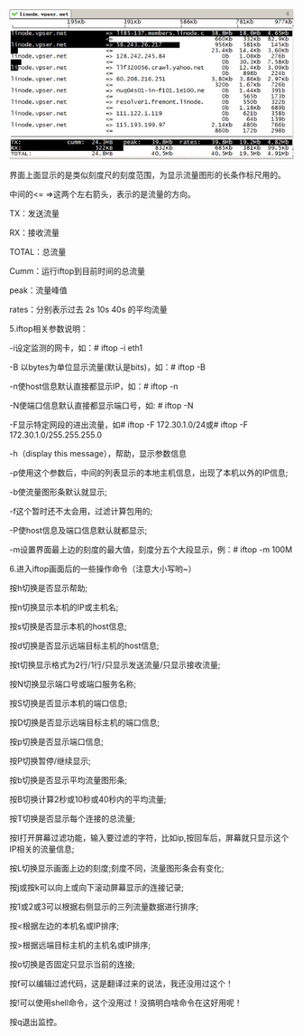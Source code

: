 ![](/assets/importiftop.png)

界面上面显示的是类似刻度尺的刻度范围，为显示流量图形的长条作标尺用的。



中间的&lt;= =&gt;这两个左右箭头，表示的是流量的方向。



TX：发送流量

RX：接收流量

TOTAL：总流量

Cumm：运行iftop到目前时间的总流量

peak：流量峰值

rates：分别表示过去 2s 10s 40s 的平均流量



 



5.iftop相关参数说明：



-i设定监测的网卡，如：\# iftop -i eth1



-B 以bytes为单位显示流量\(默认是bits\)，如：\# iftop -B



-n使host信息默认直接都显示IP，如：\# iftop -n



-N使端口信息默认直接都显示端口号，如: \# iftop -N



-F显示特定网段的进出流量，如\# iftop -F 172.30.1.0/24或\# iftop -F 172.30.1.0/255.255.255.0



-h（display this message），帮助，显示参数信息



-p使用这个参数后，中间的列表显示的本地主机信息，出现了本机以外的IP信息;



-b使流量图形条默认就显示;



-f这个暂时还不太会用，过滤计算包用的;



-P使host信息及端口信息默认就都显示;



-m设置界面最上边的刻度的最大值，刻度分五个大段显示，例：\# iftop -m 100M



6.进入iftop画面后的一些操作命令（注意大小写哟~）



按h切换是否显示帮助;



按n切换显示本机的IP或主机名;



按s切换是否显示本机的host信息;



按d切换是否显示远端目标主机的host信息;



按t切换显示格式为2行/1行/只显示发送流量/只显示接收流量;



按N切换显示端口号或端口服务名称;



按S切换是否显示本机的端口信息;



按D切换是否显示远端目标主机的端口信息;



按p切换是否显示端口信息;



按P切换暂停/继续显示;



按b切换是否显示平均流量图形条;



按B切换计算2秒或10秒或40秒内的平均流量;



按T切换是否显示每个连接的总流量;



按l打开屏幕过滤功能，输入要过滤的字符，比如ip,按回车后，屏幕就只显示这个IP相关的流量信息;



按L切换显示画面上边的刻度;刻度不同，流量图形条会有变化;



按j或按k可以向上或向下滚动屏幕显示的连接记录;



按1或2或3可以根据右侧显示的三列流量数据进行排序;



按&lt;根据左边的本机名或IP排序;



按&gt;根据远端目标主机的主机名或IP排序;



按o切换是否固定只显示当前的连接;



按f可以编辑过滤代码，这是翻译过来的说法，我还没用过这个！



按!可以使用shell命令，这个没用过！没搞明白啥命令在这好用呢！



按q退出监控。

